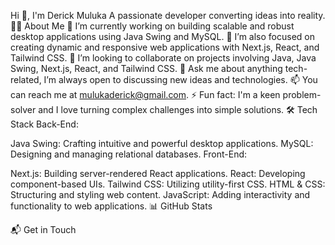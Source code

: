 Hi 👋, I'm Derick Muluka
A passionate developer converting ideas into reality.
👨‍💻 About Me
🔭 I’m currently working on building scalable and robust desktop applications using Java Swing and MySQL.
🌱 I’m also focused on creating dynamic and responsive web applications with Next.js, React, and Tailwind CSS.
👯 I’m looking to collaborate on projects involving Java, Java Swing, Next.js, React, and Tailwind CSS.
💬 Ask me about anything tech-related, I’m always open to discussing new ideas and technologies.
📫 You can reach me at mulukaderick@gmail.com.
⚡ Fun fact: I'm a keen problem-solver and I love turning complex challenges into simple solutions.
🛠 Tech Stack
Back-End:

Java Swing: Crafting intuitive and powerful desktop applications.
MySQL: Designing and managing relational databases.
Front-End:

Next.js: Building server-rendered React applications.
React: Developing component-based UIs.
Tailwind CSS: Utilizing utility-first CSS.
HTML & CSS: Structuring and styling web content.
JavaScript: Adding interactivity and functionality to web applications.
📊 GitHub Stats


📬 Get in Touch


